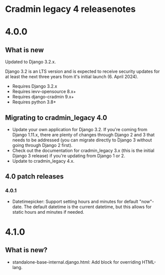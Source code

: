 Cradmin legacy 4 releasenotes
=============================


4.0.0
=====

## What is new

Updated to Django 3.2.x.

Django 3.2 is an LTS version and is expected to receive security updates for at least the next three years from it's initial 
launch (6. April 2024).

- Requires Django 3.2.x
- Requires ievv-opensource 8.x+
- Requires django-cradmin 9.x+
- Requires python 3.8+


## Migrating to cradmin_legacy 4.0

- Update your own application for Django 3.2. If you're coming from Django 1.11.x, there are plenty of changes through Django 2 and 3 
  that needs to be addressed (you can migrate directly to Django 3 without going through Django 2 first).
- Check out the documentation for cradmin_legacy 3.x (this is the initial Django 3 release) if you're updating from Django 1 or 2.
- Update to cradmin_legacy 4.x.

## 4.0 patch releases

### 4.0.1
- Datetimepicker: Support setting hours and minutes for default "now"-date. The default datetime is the current datetime, but this 
  allows for static hours and minutes if needed.


4.1.0
=====

## What is new?
- standalone-base-internal.django.html: Add block for overriding HTML-lang.
